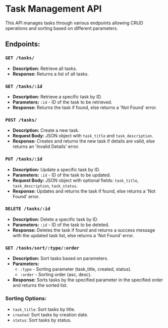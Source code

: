 # Task Management API

This API manages tasks through various endpoints allowing CRUD operations and sorting based on different parameters.

## Endpoints:

### `GET /tasks/`
- **Description:** Retrieve all tasks.
- **Response:** Returns a list of all tasks.

### `GET /tasks/:id`
- **Description:** Retrieve a specific task by ID.
- **Parameters:** `:id` - ID of the task to be retrieved.
- **Response:** Returns the task if found, else returns a 'Not Found' error.

### `POST /tasks/`
- **Description:** Create a new task.
- **Request Body:** JSON object with `task_title` and `task_description`.
- **Response:** Creates and returns the new task if details are valid, else returns an 'Invalid Details' error.

### `PUT /tasks/:id`
- **Description:** Update a specific task by ID.
- **Parameters:** `:id` - ID of the task to be updated.
- **Request Body:** JSON object with optional fields: `task_title`, `task_description`, `task_status`.
- **Response:** Updates and returns the task if found, else returns a 'Not Found' error.

### `DELETE /tasks/:id`
- **Description:** Delete a specific task by ID.
- **Parameters:** `:id` - ID of the task to be deleted.
- **Response:** Deletes the task if found and returns a success message with the updated task list, else returns a 'Not Found' error.

### `GET /tasks/sort/:type/:order`
- **Description:** Sort tasks based on parameters.
- **Parameters:** 
  - `:type` - Sorting parameter (task_title, created, status).
  - `:order` - Sorting order (asc, desc).
- **Response:** Sorts tasks by the specified parameter in the specified order and returns the sorted list.

### Sorting Options:
- `task_title`: Sort tasks by title.
- `created`: Sort tasks by creation date.
- `status`: Sort tasks by status.
